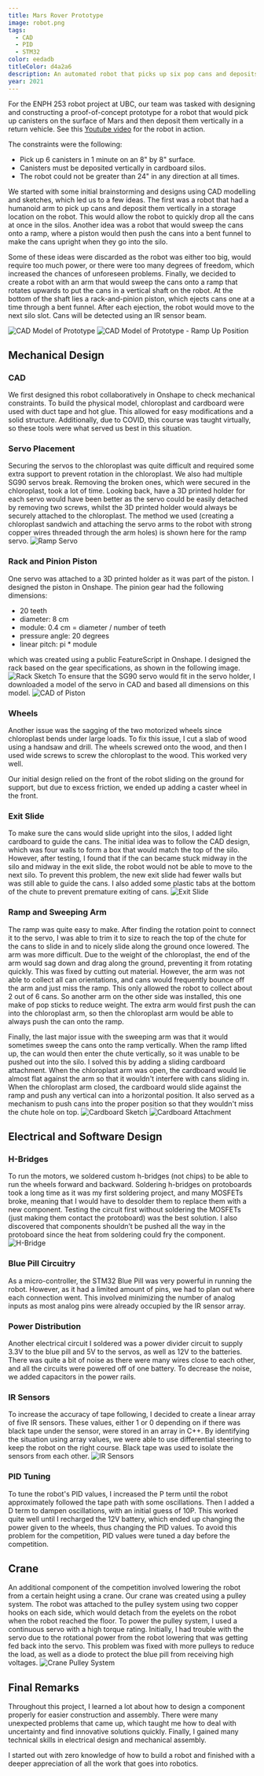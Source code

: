 ```yaml
---
title: Mars Rover Prototype
image: robot.png
tags:
  - CAD
  - PID
  - STM32
color: eedadb
titleColor: d4a2a6
description: An automated robot that picks up six pop cans and deposits them vertically in a container.
year: 2021
---
```


For the ENPH 253 robot project at UBC, our team was tasked with designing and constructing a proof-of-concept prototype for a robot that would pick up canisters on the surface of Mars and then deposit them vertically in a return vehicle. See this [Youtube video](https://youtu.be/IoMADe1TEvY) for the robot in action.

The constraints were the following:

- Pick up 6 canisters in 1 minute on an 8" by 8" surface.
- Canisters must be deposited vertically in cardboard silos.
- The robot could not be greater than 24" in any direction at all times.

We started with some initial brainstorming and designs using CAD modelling and sketches, which led us to a few ideas. The first was a robot that had a humanoid arm to pick up cans and deposit them vertically in a storage location on the robot. This would allow the robot to quickly drop all the cans at once in the silos. Another idea was a robot that would sweep the cans onto a ramp, where a piston would then push the cans into a bent funnel to make the cans upright when they go into the silo.

Some of these ideas were discarded as the robot was either too big, would require too much power, or there were too many degrees of freedom, which increased the chances of unforeseen problems. Finally, we decided to create a robot with an arm that would sweep the cans onto a ramp that rotates upwards to put the cans in a vertical shaft on the robot. At the bottom of the shaft lies a rack-and-pinion piston, which ejects cans one at a time through a bent funnel. After each ejection, the robot would move to the next silo slot. Cans will be detected using an IR sensor beam.

![CAD Model of Prototype](/images/mars_rover/CADModel.png)
![CAD Model of Prototype - Ramp Up Position](images/mars_rover/CADModel_up.png)

## Mechanical Design
### CAD
We first designed this robot collaboratively in Onshape to check mechanical constraints. To build the physical model, chloroplast and cardboard were used with duct tape and hot glue. This allowed for easy modifications and a solid structure. Additionally, due to COVID, this course was taught virtually, so these tools were what served us best in this situation.
### Servo Placement
Securing the servos to the chloroplast was quite difficult and required some extra support to prevent rotation in the chloroplast. We also had multiple SG90 servos break. Removing the broken ones, which were secured in the chloroplast, took a lot of time. Looking back, have a 3D printed holder for each servo would have been better as the servo could be easily detached by removing two screws, whilst the 3D printed holder would always be securely attached to the chloroplast.
The method we used (creating a chloroplast sandwich and attaching the servo arms to the robot with strong copper wires threaded through the arm holes) is shown here for the ramp servo.
![Ramp Servo](images/mars_rover/ramp_servo.JPG)
### Rack and Pinion Piston
One servo was attached to a 3D printed holder as it was part of the piston. I designed the piston in Onshape. The pinion gear had the following dimensions:
- 20 teeth
- diameter: 8 cm
- module: 0.4 cm = diameter / number of teeth
- pressure angle: 20 degrees
- linear pitch: pi * module

which was created using a public FeatureScript in Onshape. I designed the rack based on the gear specifications, as shown in the following image.
![Rack Sketch](images/mars_rover/rack_sketch.png)
To ensure that the SG90 servo would fit in the servo holder, I downloaded a model of the servo in CAD and based all dimensions on this model.
![CAD of Piston](images/mars_rover/piston_CAD.png)

### Wheels
Another issue was the sagging of the two motorized wheels since chloroplast bends under large loads. To fix this issue, I cut a slab of wood using a handsaw and drill. The wheels screwed onto the wood, and then I used wide screws to screw the chloroplast to the wood. This worked very well.

Our initial design relied on the front of the robot sliding on the ground for support, but due to excess friction, we ended up adding a caster wheel in the front.

### Exit Slide
To make sure the cans would slide upright into the silos, I added light cardboard to guide the cans. The initial idea was to follow the CAD design, which was four walls to form a box that would match the top of the silo. However, after testing, I found that if the can became stuck midway in the silo and midway in the exit slide, the robot would not be able to move to the next silo. To prevent this problem, the new exit slide had fewer walls but was still able to guide the cans. I also added some plastic tabs at the bottom of the chute to prevent premature exiting of cans.
![Exit Slide](images/mars_rover/exit_slide.png)

### Ramp and Sweeping Arm
The ramp was quite easy to make. After finding the rotation point to connect it to the servo, I was able to trim it to size to reach the top of the chute for the cans to slide in and to nicely slide along the ground once lowered. The arm was more difficult. Due to the weight of the chloroplast, the end of the arm would sag down and drag along the ground, preventing it from rotating quickly. This was fixed by cutting out material. However, the arm was not able to collect all can orientations, and cans would frequently bounce off the arm and just miss the ramp. This only allowed the robot to collect about 2 out of 6 cans. So another arm on the other side was installed, this one make of pop sticks to reduce weight. The extra arm would first push the can into the chloroplast arm, so then the chloroplast arm would be able to always push the can onto the ramp.

Finally, the last major issue with the sweeping arm was that it would sometimes sweep the cans onto the ramp vertically. When the ramp lifted up, the can would then enter the chute vertically, so it was unable to be pushed out into the silo. I solved this by adding a sliding cardboard attachment. When the chloroplast arm was open, the cardboard would lie almost flat against the arm so that it wouldn't interfere with cans sliding in. When the chloroplast arm closed, the cardboard would slide against the ramp and push any vertical can into a horizontal position. It also served as a mechanism to push cans into the proper position so that they wouldn't miss the chute hole on top.
![Cardboard Sketch](images/mars_rover/cardboard_drawing.png)
![Cardboard Attachment](images/mars_rover/cardboard_attachment.JPG)

## Electrical and Software Design
### H-Bridges
To run the motors, we soldered custom h-bridges (not chips) to be able to run the wheels forward and backward. Soldering h-bridges on protoboards took a long time as it was my first soldering project, and many MOSFETs broke, meaning that I would have to desolder them to replace them with a new component. Testing the circuit first without soldering the MOSFETs (just making them contact the protoboard) was the best solution. I also discovered that components shouldn’t be pushed all the way in the protoboard since the heat from soldering could fry the component.
![H-Bridge](images/mars_rover/h-bridge.jpg)
### Blue Pill Circuitry
As a micro-controller, the STM32 Blue Pill was very powerful in running the robot. However, as it had a limited amount of pins, we had to plan out where each connection went. This involved minimizing the number of analog inputs as most analog pins were already occupied by the IR sensor array.
### Power Distribution
Another electrical circuit I soldered was a power divider circuit to supply 3.3V to the blue pill and 5V to the servos, as well as 12V to the batteries. There was quite a bit of noise as there were many wires close to each other, and all the circuits were powered off of one battery. To decrease the noise, we added capacitors in the power rails.
### IR Sensors
To increase the accuracy of tape following, I decided to create a linear array of five IR sensors. These values, either 1 or 0 depending on if there was black tape under the sensor, were stored in an array in C++. By identifying the situation using array values, we were able to use differential steering to keep the robot on the right course. Black tape was used to isolate the sensors from each other.
![IR Sensors](images/mars_rover/ir_array.jpg)
### PID Tuning
To tune the robot's PID values, I increased the P term until the robot approximately followed the tape path with some oscillations. Then I added a D term to dampen oscillations, with an initial guess of 10P. This worked quite well until I recharged the 12V battery, which ended up changing the power given to the wheels, thus changing the PID values. To avoid this problem for the competition, PID values were tuned a day before the competition.

## Crane
An additional component of the competition involved lowering the robot from a certain height using a crane. Our crane was created using a pulley system. The robot was attached to the pulley system using two copper hooks on each side, which would detach from the eyelets on the robot when the robot reached the floor. To power the pulley system, I used a continuous servo with a high torque rating. Initially, I had trouble with the servo due to the rotational power from the robot lowering that was getting fed back into the servo. This problem was fixed with more pulleys to reduce the load, as well as a diode to protect the blue pill from receiving high voltages.
![Crane Pulley System](images/mars_rover/pulley_system.png)

## Final Remarks
Throughout this project, I learned a lot about how to design a component properly for easier construction and assembly. There were many unexpected problems that came up, which taught me how to deal with uncertainty and find innovative solutions quickly. Finally, I gained many technical skills in electrical design and mechanical assembly.

I started out with zero knowledge of how to build a robot and finished with a deeper appreciation of all the work that goes into robotics.